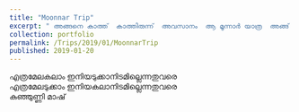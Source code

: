 ```yaml
---
title: "Moonnar Trip"
excerpt: " അങ്ങനെ കാത്ത്  കാത്തിരുന്ന്  അവസാനം  ആ മൂന്നാർ യാത്ര  അങ്ങ് നടപ്പിലാക്കി. -3 ഡിഗ്രി തണുപ്പ് എന്നാണല്ലോ പത്രമാധ്യമങ്ങൾ എല്ലാം കെട്ടിഘോഷിച്ചേ. എന്നാ  പിന്നെ അതങ്ങട് നേരിട്ട് ചെന്ന് അനുഭവിക്കാം ന്നായി മോഹം.. <br/><img src='/images/IMG_20190117_124606.jpg'>"
collection: portfolio
permalink: /Trips/2019/01/MoonnarTrip
published: 2019-01-20
---
```

എത്ര­മേല­കലാം ഇനിയടുക്കാ­നിടമില്ലെന്നതു­വരെ   
എത്ര­മേല­ടുക്കാം ഇനിയകലാനിടമി­ല്ലെന്നതു­വരെ‍   
കുഞ്ഞുണ്ണി മാഷ്
